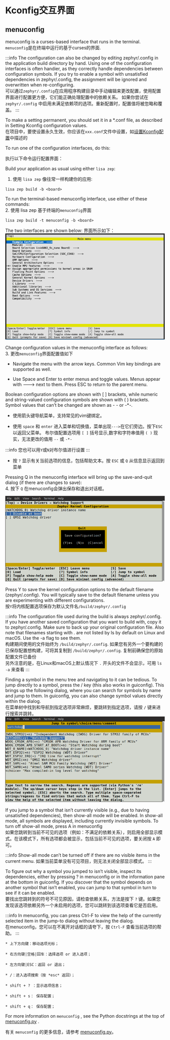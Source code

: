 # Kconfig交互界面

## menuconfig

menuconfig is a curses-based interface that runs in the terminal.  
`menuconfig`是在终端中运行的基于curses的界面.

:::info
The configuration can also be changed by editing zephyr/.config in the application build directory by hand. Using one of the configuration interfaces is often handier, as they correctly handle dependencies between configuration symbols.
If you try to enable a symbol with unsatisfied dependencies in zephyr/.config, the assignment will be ignored and overwritten when re-configuring.  
可以通过`zephyr/.config`在应用程序构建目录中手动编辑来更改配置，使用配置界面进行配置更方便，它们能正确处理配置中的依赖关系。
如果你尝试在 `zephyr/.config` 中启用未满足依赖项的选项。重新配置时，配置值将被忽略和覆盖。
:::

To make a setting permanent, you should set it in a *.conf file, as described in Setting Kconfig configuration values.  
在项目中，要使设置永久生效，你应该在`xxx.conf`文件中设置，如[设置Kconfig配置](./Kconfig_configuration.md)中描述的

To run one of the configuration interfaces, do this:

执行以下命令运行配置界面：

Build your application as usual using either `lisa zep`:
1. 使用 `lisa zep` 像往常一样构建你的应用:
```
lisa zep build -b <board>
```

To run the terminal-based menuconfig interface, use either of these commands:  
2. 使用 lisa zep 基于终端的`menuconfig`界面
```
lisa zep build -t menuconfig -b <board>
```

The two interfaces are shown below:
界面所示如下：
![menuconfig](images/menuconfig.png)

Change configuration values in the menuconfig interface as follows:  
3. 更改`menuconfig`界面配置值如下

* Navigate the menu with the arrow keys. Common Vim key bindings are supported as well.

* Use Space and Enter to enter menus and toggle values. Menus appear with ---> next to them. Press ESC to return to the parent menu.

Boolean configuration options are shown with [ ] brackets, while numeric and string-valued configuration symbols are shown with ( ) brackets. Symbol values that can’t be changed are shown as - - or -*-.

* 使用箭头键导航菜单，支持常见的vim键绑定。
  
* 使用 `space` 和 `enter` 进入菜单和切换值，菜单出现`--->`在它们旁边。按下`ESC`以返回父菜单。
布尔值配置选项用 `[ ]` 括号显示,数字和字符串值用 `( )` 现实，无法更改的值用 `--` 或 `-*-` 

:::info
您也可以用`Y`或`N`对布尔值进行设置
:::

* 按 `?` 显示有关当前选项的信息，包括帮助文本。按  `ESC`  或  `Q`  从信息显示返回到菜单
  
Pressing Q in the menuconfig interface will bring up the save-and-quit dialog (if there are changes to save):  
4. 按下 `Q`  在menuconfig会弹出保存和退出对话框。

![menuconfig-quit](images/menuconfig-quit.png)

Press Y to save the kernel configuration options to the default filename (zephyr/.config). You will typically save to the default filename unless you are experimenting with different configurations.  
按`Y`将内核配置选项保存为默认文件名`/build/zephyr/.config`

:::info 
The configuration file used during the build is always zephyr/.config. If you have another saved configuration that you want to build with, copy it to zephyr/.config. Make sure to back up your original configuration file.
Also note that filenames starting with . are not listed by ls by default on Linux and macOS. Use the -a flag to see them.   
构建期间使用的文件始终为 `/build/zephyr/.config`. 如果您有另外一个要构建的已保存配置想构建，可将其复制到 `/build/zephyr/.config`. 复制前确保您的原始配置文件已备份  
另外注意的是，在Linux和macOS上默认情况下 `.` 开头的文件不会显示，可用 `ls -a`  来查看
:::

Finding a symbol in the menu tree and navigating to it can be tedious. To jump directly to a symbol, press the / key (this also works in guiconfig). This brings up the following dialog, where you can search for symbols by name and jump to them. In guiconfig, you can also change symbol values directly within the dialog.  
在菜单树中找到和导航到指定选项非常麻烦，要跳转到指定选项，请按 `/` 键来进行搜索并跳转。
![menuconfig-jump-to](images/menuconfig-jump-to.png)

If you jump to a symbol that isn’t currently visible (e.g., due to having unsatisfied dependencies), then show-all mode will be enabled. In show-all mode, all symbols are displayed, including currently invisible symbols. To turn off show-all mode, press A in menuconfig  
如果您跳转到当前不可见的选项（例如：不满足的依赖关系），则启用全部显示模式。在该模式下，所有选项都会被显示，包括当前不可见的选项，要关闭按 `A` 即可。

:::info
Show-all mode can’t be turned off if there are no visible items in the current menu.
如果当前菜单没有可见项目，则无法关闭全部显示模式。
:::

To figure out why a symbol you jumped to isn’t visible, inspect its dependencies, either by pressing ? in menuconfig or in the information pane at the bottom in guiconfig. If you discover that the symbol depends on another symbol that isn’t enabled, you can jump to that symbol in turn to see if it can be enabled.  
要找出您跳转到的符号不可见原因，请检查依赖关系，方法是按下 `?` 键。如果您发现该选项依赖另外一个未启用的选项，您可以跳转到该选项查看它是否启用。

:::info
In menuconfig, you can press Ctrl-F to view the help of the currently selected item in the jump-to dialog without leaving the dialog.  
在menuconfig，您可以在不离开对话框的请夸下，按 `Ctrl-F` 查看当前选项的帮助。
:::
```
* 上下方向键：移动选项光标；

* 右方向键|空格|回车：选择选项 or 进入选项；

* 左方向键|ESC：返回 or 退出；

* /：进入选项搜索（按 *esc* 返回）；

* shift + ? ：显示选项信息；

* shift + s： 保存配置；

* shift + q： 保存配置；

```

For more information on `menuconfig` , see the Python docstrings at the top of [menuconfig.py](https://github.com/zephyrproject-rtos/zephyr/blob/main/scripts/kconfig/menuconfig.py) .  

有关 `menuconfig` 的更多信息，请参考 [menuconfig.py](https://github.com/zephyrproject-rtos/zephyr/blob/main/scripts/kconfig/menuconfig.py)。